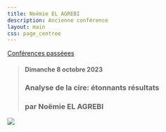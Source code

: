 ```yaml
---
title: Noëmie EL AGREBI 
description: Ancienne conférence
layout: main
css: page_centree
---
```


[Conférences passéees](/agenda/conferences-passees/)

> #### Dimanche 8 octobre 2023
> ### Analyse de la cire: étonnants résultats
> ### par Noëmie EL AGREBI 

![](/static/img/nelagrebi.png)


